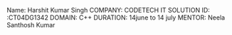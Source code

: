 Name: Harshit Kumar Singh
COMPANY: CODETECH IT SOLUTION
ID: :CT04DG1342
DOMAIN: C++
DURATION: 14june to 14 july
MENTOR: Neela Santhosh Kumar 
